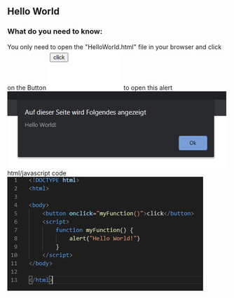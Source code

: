## Hello World 
### What do you need to know: 
You only need to open the "HelloWorld.html" file in your browser and click on the Button
![1](https://github.com/Leuchtreklamen-junior/hello_world-/blob/main/1.png)
to open this alert
![2](https://github.com/Leuchtreklamen-junior/hello_world-/blob/main/2.png)
html/javascript code
![3](https://github.com/Leuchtreklamen-junior/hello_world-/blob/main/3.png)
